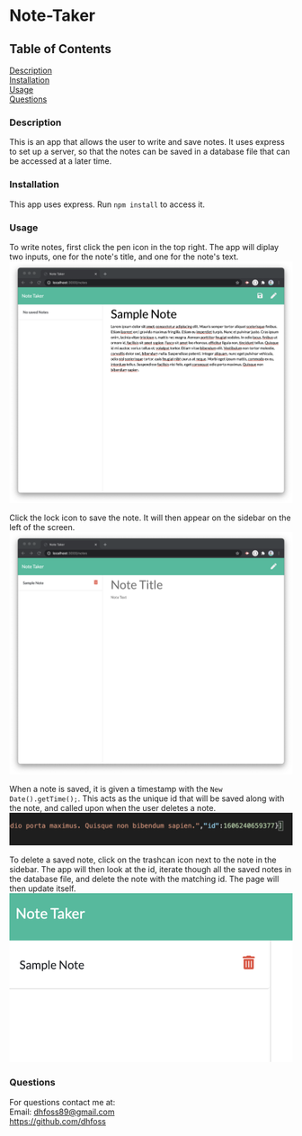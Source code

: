 # Note-Taker

## Table of Contents
[Description](https://github.com/dhfoss/Note-Taker/#description)  
[Installation](https://github.com/dhfoss/Note-Taker/#installation)  
[Usage](https://github.com/dhfoss/Note-Taker/#usage)  
[Questions](https://github.com/dhfoss/Note-Taker/#questions)

### Description
This is an app that allows the user to write and save notes.  It uses express to set up a server, so that the notes can be saved in a database file that can be accessed at a later time.

### Installation
This app uses express.  Run `npm install` to access it.

### Usage
To write notes, first click the pen icon in the top right. The app will diplay two inputs, one for the note's title, and one for the note's text.  
![Sample Note](/screen-shots/1-Sample-Note.png?raw=true "Sample Note")

Click the lock icon to save the note.  It will then appear on the sidebar on the left of the screen.  
![Saved Note](/screen-shots/2-Saved-Note.png?raw=true "Saved Note")

When a note is saved, it is given a timestamp with the `New Date().getTime();`.  This acts as the unique id that will be saved along with the note, and called upon when the user deletes a note.  
![Note ID](/screen-shots/3-Note-Id.png?raw=true "Note ID")

To delete a saved note, click on the trashcan icon next to the note in the sidebar. The app will then look at the id, iterate though all the saved notes in the database file, and delete the note with the matching id.  The page will then update itself.  
![Delete Button](/screen-shots/4-Delete-Button.png?raw=true "Delete Button")

### Questions
For questions contact me at:  
Email: dhfoss89@gmail.com  
https://github.com/dhfoss
